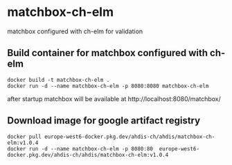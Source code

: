 # matchbox-ch-elm
matchbox configured with ch-elm for validation

## Build container for matchbox configured with ch-elm

```
docker build -t matchbox-ch-elm .
docker run -d --name matchbox-ch-elm -p 8080:8080 matchbox-ch-elm
```

after startup matchbox will be available at
http://localhost:8080/matchbox/


## Download image for google artifact registry

```
docker pull europe-west6-docker.pkg.dev/ahdis-ch/ahdis/matchbox-ch-elm:v1.0.4
docker run -d --name matchbox-ch-elm -p 8080:80  europe-west6-docker.pkg.dev/ahdis-ch/ahdis/matchbox-ch-elm:v1.0.4
```
